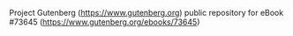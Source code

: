 Project Gutenberg (https://www.gutenberg.org) public repository for
eBook #73645 (https://www.gutenberg.org/ebooks/73645)
